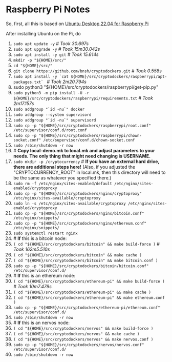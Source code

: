 # Raspberry Pi Notes

So, first, all this is based on [Ubuntu Desktop 22.04 for Raspberry Pi](https://ubuntu.com/download/raspberry-pi)

After installing Ubuntu on the Pi, do

1. `sudo apt update -y` _# Took 30.697s_
2. `sudo apt upgrade -y` _# Took 15m30.042s_
3. `sudo apt install -y git` _# Took 15.614s_
4. `mkdir -p "${HOME}/src/"`
5. `cd "${HOME}/src/"`
6. `git clone https://github.com/bnsh/cryptodockers.git` _# Took 0.558s_
7. ```sudo apt install -y `cat ${HOME}/src/cryptodockers/raspberrypi/apt-packages.txt` ``` _# Took 2m20.794s_
8. sudo python3 "${HOME}/src/cryptodockers/raspberrypi/get-pip.py"
9. `sudo python3 -m pip install -U -r ${HOME}/src/cryptodockers/raspberrypi/requirements.txt` _# Took 2m17.157s_
10. ```sudo addgroup "`id -nu`" docker```
11. ```sudo addgroup --system supervisord```
12. ```sudo addgroup "`id -nu`" supervisord```
13. ```sudo cp -p "${HOME}/src/cryptodockers/raspberrypi/root.conf" /etc/supervisor/conf.d/root.conf```
14. ```sudo cp -p "${HOME}/src/cryptodockers/raspberrypi/chown-socket.conf" /etc/supervisor/conf.d/chown-socket.conf```
15. ```sudo /sbin/shutdown -r now```
16. \# **Copy local-demo.mk to local.mk and adjust parameters to your needs. The only thing that might need changing is USERNAME.**
17. ```sudo mkdir -p /cryptocurrency``` # **If you have an external hard drive, there are additional steps here!** (Also, if you adjusted the "CRYPTOCURRENCY_ROOT" in local.mk, then this directory will need to be the same as whatever you specified there.)
18. ```sudo rm -f /etc/nginx/sites-enabled/default /etc/nginx/sites-enabled/cryptoproxy```
19. ```sudo cp -p "${HOME}/src/cryptodockers/nginx/cryptoproxy" /etc/nginx/sites-available/cryptoproxy```
20. ```sudo ln -s /etc/nginx/sites-available/cryptoproxy /etc/nginx/sites-enabled/cryptoproxy```
21. ```sudo cp -p "${HOME}/src/cryptodockers/nginx/bitcoin.conf" /etc/nginx/snippets/```
22. ```sudo cp -p "${HOME}/src/cryptodockers/nginx/ethereum.conf" /etc/nginx/snippets/```
23. ```sudo systemctl restart nginx```
24. \# **If** this is a bitcoin node:
25. ```( cd "${HOME}/src/cryptodockers/bitcoin" && make build-force )``` _# Took 162m5.510s_
26. ```( cd "${HOME}/src/cryptodockers/bitcoin" && make cache )```
27. ```( cd "${HOME}/src/cryptodockers/bitcoin" && make bitcoin.conf )```
28. ```sudo cp -p "${HOME}/src/cryptodockers/bitcoin/bitcoin.conf" /etc/supervisor/conf.d/```
29. \# **If** this is an ethereum node:
30. ```( cd "${HOME}/src/cryptodockers/ethereum-pi" && make build-force )``` _# Took 10m7.479s_
31. ```( cd "${HOME}/src/cryptodockers/ethereum-pi" && make cache )```
32. ```( cd "${HOME}/src/cryptodockers/ethereum-pi" && make ethereum.conf )```
33. ```sudo cp -p "${HOME}/src/cryptodockers/ethereum-pi/ethereum.conf" /etc/supervisor/conf.d/```
34. ```sudo /sbin/shutdown -r now```
35. \# **If** this is an nervos node:
36. ```( cd "${HOME}/src/cryptodockers/nervos" && make build-force )```
37. ```( cd "${HOME}/src/cryptodockers/nervos" && make cache )```
38. ```( cd "${HOME}/src/cryptodockers/nervos" && make nervos.conf )```
39. ```sudo cp -p "${HOME}/src/cryptodockers/nervos/nervos.conf" /etc/supervisor/conf.d/```
40. ```sudo /sbin/shutdown -r now```
